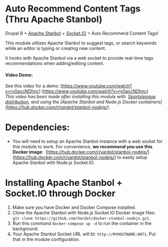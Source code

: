 # Auto Recommend Content Tags (Thru Apache Stanbol)

Drupal 8 + [Apache Stanbol](https://stanbol.apache.org/) +
[Socket.IO](http://socket.io/) = Auto Recommend Content Tags!

This module utilizes Apache Stanbol to suggest tags, or search keywords while
an editor is typing or creating new content.
  
It hooks with Apache Stanbol via a web socket to provide real-time tags 
recommendations when adding/editing content.

#### Video Demo:

See this video for a demo: [https://www.youtube.com/watch?v=ry0accNDhnc]
(https://www.youtube.com/watch?v=ry0accNDhnc)  
_This video has been made after installing this module with 
[Sportsleague distribution](https://www.drupal.org/sandbox/jain_deepak/2732165),
 and using the [Apache Stanbol and Node.js Docker containers]
(https://hub.docker.com/r/vardot/stanbol-nodejs/)._

# Dependencies:

- You will need to setup an Apache Stanbol instance with a web socket for this
 module to work. For convenience, **we recommend you use this Docker image**:
 [https://hub.docker.com/r/vardot/stanbol-nodejs/]
(https://hub.docker.com/r/vardot/stanbol-nodejs/) to easily setup Apache Stanbol
with Node.js Socket.IO.  

# Installing Apache Stanbol + Socket.IO through Docker
1. Make sure you have Docker and Docker Compose installed.
2. Clone the Apache Stanbol with Node.js Socket.IO Docker image files: `git clone https://github.com/Vardot/docker-stanbol-nodejs.git`.
3. Run this command `docker-compose up -d` to run the container in the background.
4. Your Apache Stanbol Socket URL will bt: `http://MYHOSTNAME:8071`. Put that in the module configuration.
